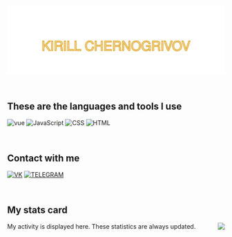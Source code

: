 ![header](https://github.com/KChernogrivov/KChernogrivov/blob/main/assets/header.svg)

<br>

## These are the languages and tools I use

![vue](https://img.shields.io/badge/-VUE-black?style=for-the-badge&logo=vue.js)
![JavaScript](https://img.shields.io/badge/-JAVASCRIPT-black?style=for-the-badge&logo=JavaScript)
![CSS](https://img.shields.io/badge/-CSS-black?style=for-the-badge&logo=css3)
![HTML](https://img.shields.io/badge/-HTML-black?style=for-the-badge&logo=html5)

<br>

## Contact with me

[![VK](https://img.shields.io/badge/-Vkontakte-black?style=for-the-badge&logo=VK)](https://vk.com/progamer227)
[![TELEGRAM](https://img.shields.io/badge/-TELEGRAM-black?style=for-the-badge&logo=TELEGRAM)](https://t.me/Silvery11)

<br>

## My stats card

<img src="https://github-readme-stats.vercel.app/api?username=KChernogrivov&count_private=true&show_icons=true&theme=vision-friendly-dark&bg_color=00001C" align="right" />
My activity is displayed here. These statistics are always updated.
